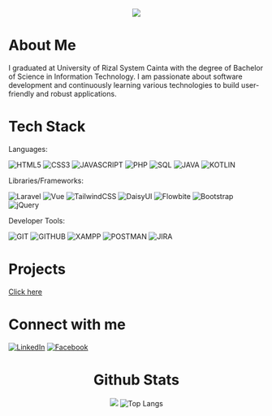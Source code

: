 <h1 align="center">
    <img src="https://readme-typing-svg.herokuapp.com/?font=Righteous&size=35&center=true&vCenter=true&width=500&height=70&duration=2000&lines=Hi+There!+👋;+I'm+Carl!;" />
</h1>

# About Me
I graduated at University of Rizal System Cainta with the degree of Bachelor of Science in Information Technology. I am passionate about software development and continuously learning various technologies to build user-friendly and robust applications.

# Tech Stack

Languages:

![HTML5](https://img.shields.io/badge/HTML5-%23E34F26?logo=html5&logoColor=white)
![CSS3](https://img.shields.io/badge/CSS3-blue?logo=css3)
![JAVASCRIPT](https://img.shields.io/badge/JAVASCRIPT-black?logo=javascript)
![PHP](https://img.shields.io/badge/PHP-%23777BB4?logo=php&logoColor=white)
![SQL](https://img.shields.io/badge/SQL-%2306B6D4?logo=zaim&logoColor=white)
![JAVA](https://img.shields.io/badge/JAVA-%23f89820?logo=openjdk&logoColor=white)
![KOTLIN](https://img.shields.io/badge/KOTLIN-%237F52FF?logo=kotlin&logoColor=white)


Libraries/Frameworks: 

![Laravel](https://img.shields.io/badge/LARAVEL-%23FF2D20?logo=laravel&logoColor=white)
![Vue](https://img.shields.io/badge/VUE-%234FC08D?logo=vuedotjs&logoColor=white)
![TailwindCSS](https://img.shields.io/badge/TAILWIND-%2306B6D4?logo=tailwindcss&logoColor=white)
![DaisyUI](https://img.shields.io/badge/DAISYUI-%235A0EF8?logo=daisyui&logoColor=white)
![Flowbite](https://img.shields.io/badge/FLOWBITE-%231a56db?logo=appium&logoColor=white) 
![Bootstrap](https://img.shields.io/badge/BOOTSTRAP-%237952B3?logo=bootstrap&logoColor=white)
![jQuery](https://img.shields.io/badge/JQUERY-%230769AD?logo=jquery&logoColor=white)

Developer Tools:

![GIT](https://img.shields.io/badge/GIT-%23F05032?logo=git&logoColor=white)
![GITHUB](https://img.shields.io/badge/GITHUB-%23181717?logo=github&logoColor=white)
![XAMPP](https://img.shields.io/badge/XAMPP-%23FB7A24?logo=xampp&logoColor=white)
![POSTMAN](https://img.shields.io/badge/POSTMAN-%23FF6C37?logo=postman&logoColor=white)
![JIRA](https://img.shields.io/badge/JIRA-%230052CC?logo=jira&logoColor=white)

# Projects
<a href="https://carljosephsalac.github.io/portfolio/#/projects">Click here</a>




# Connect with me
[![LinkedIn](https://img.shields.io/badge/Linkedin-blue?logo=linkedin)](https://www.linkedin.com/in/carl-joseph-salac-800584200/)
[![Facebook](https://img.shields.io/badge/Facebook-blue?logo=facebook)](https://www.facebook.com/carl15joseph/)



<div align="center">
  
  # Github Stats
  ![](https://github-readme-stats.vercel.app/api?username=carljosephsalac&theme=tokyonight&hide_border=false&include_all_commits=true&count_private=true)
  ![Top Langs](https://github-readme-stats.vercel.app/api/top-langs/?username=carljosephsalac&theme=tokyonight&exclude_repo=csm-admin-dashboard,chess-pain)
  
   <!--- <img src="https://github-readme-stats.vercel.app/api/top-langs?username=carljosephsalac&show_icons=true&locale=en&layout=compact&theme=dark" alt="carljosephsalac" /> -->
</div>

